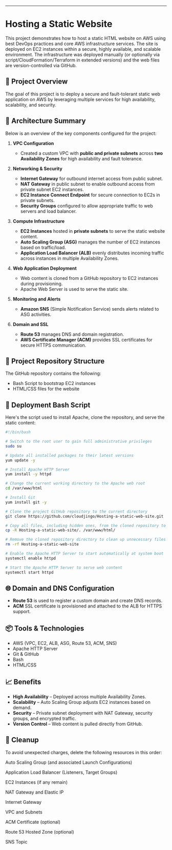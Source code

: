 
---

# Hosting a Static Website 

This project demonstrates how to host a static HTML website on AWS using best DevOps practices and core AWS infrastructure services. The site is deployed on EC2 instances within a secure, highly available, and scalable environment. The infrastructure was deployed manually (or optionally via script/CloudFormation/Terraform in extended versions) and the web files are version-controlled via GitHub.

## 📌 Project Overview

The goal of this project is to deploy a secure and fault-tolerant static web application on AWS by leveraging multiple services for high availability, scalability, and security.

## 🔧 Architecture Summary

Below is an overview of the key components configured for the project:

1. **VPC Configuration**

   * Created a custom VPC with **public and private subnets** across **two Availability Zones** for high availability and fault tolerance.

2. **Networking & Security**

   * **Internet Gateway** for outbound internet access from public subnet.
   * **NAT Gateway** in public subnet to enable outbound access from private subnet EC2 instances.
   * **EC2 Instance Connect Endpoint** for secure connection to EC2s in private subnets.
   * **Security Groups** configured to allow appropriate traffic to web servers and load balancer.

3. **Compute Infrastructure**

   * **EC2 Instances** hosted in **private subnets** to serve the static website content.
   * **Auto Scaling Group (ASG)** manages the number of EC2 instances based on traffic/load.
   * **Application Load Balancer (ALB)** evenly distributes incoming traffic across instances in multiple Availability Zones.

4. **Web Application Deployment**

   * Web content is cloned from a GitHub repository to EC2 instances during provisioning.
   * Apache Web Server is used to serve the static site.

5. **Monitoring and Alerts**

   * **Amazon SNS** (Simple Notification Service) sends alerts related to ASG activities.

6. **Domain and SSL**

   * **Route 53** manages DNS and domain registration.
   * **AWS Certificate Manager (ACM)** provides SSL certificates for secure HTTPS communication.

## 📁 Project Repository Structure

The GitHub repository contains the following:


* Bash Script to bootstrap EC2 instances
* HTML/CSS files for the website

## 🚀 Deployment Bash Script

Here's the script used to install Apache, clone the repository, and serve the static content:

```bash
#!/bin/bash

# Switch to the root user to gain full administrative privileges
sudo su

# Update all installed packages to their latest versions
yum update -y

# Install Apache HTTP Server
yum install -y httpd

# Change the current working directory to the Apache web root
cd /var/www/html

# Install Git
yum install git -y

# Clone the project GitHub repository to the current directory
git clone https://github.com/cloudjingo/Hosting-a-static-web-site.git

# Copy all files, including hidden ones, from the cloned repository to the Apache web root
cp -R Hosting-a-static-web-site/. /var/www/html/

# Remove the cloned repository directory to clean up unnecessary files
rm -rf Hosting-a-static-web-site

# Enable the Apache HTTP Server to start automatically at system boot
systemctl enable httpd 

# Start the Apache HTTP Server to serve web content
systemctl start httpd
```

## 🌐 Domain and DNS Configuration

* **Route 53** is used to register a custom domain and create DNS records.
* **ACM** SSL certificate is provisioned and attached to the ALB for HTTPS support.

## 📦 Tools & Technologies

* AWS (VPC, EC2, ALB, ASG, Route 53, ACM, SNS)
* Apache HTTP Server
* Git & GitHub
* Bash
* HTML/CSS

## 📈 Benefits

* **High Availability** – Deployed across multiple Availability Zones.
* **Scalability** – Auto Scaling Group adjusts EC2 instances based on demand.
* **Security** – Private subnet deployment with NAT Gateway, security groups, and encrypted traffic.
* **Version Control** – Web content is pulled directly from GitHub.

## 🧹 Cleanup

To avoid unexpected charges, delete the following resources in this order:

Auto Scaling Group (and associated Launch Configurations)

Application Load Balancer (Listeners, Target Groups)

EC2 Instances (if any remain)

NAT Gateway and Elastic IP

Internet Gateway

VPC and Subnets

ACM Certificate (optional)

Route 53 Hosted Zone (optional)

SNS Topic

